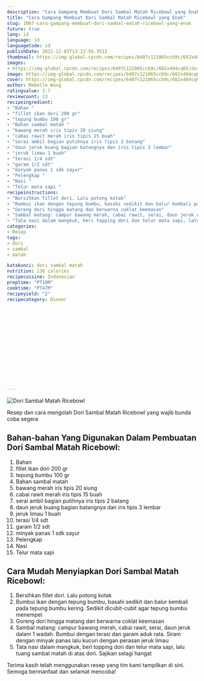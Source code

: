 ```yaml
---
description: "Cara Gampang Membuat Dori Sambal Matah Ricebowl yang Enak"
title: "Cara Gampang Membuat Dori Sambal Matah Ricebowl yang Enak"
slug: 1067-cara-gampang-membuat-dori-sambal-matah-ricebowl-yang-enak
future: true
lang: id
language: id
languageCode: id
publishDate: 2021-12-03T13:12:56.351Z 
thumbnail: https://img-global.cpcdn.com/recipes/6407c121065ccb9c/682x484cq65/dori-sambal-matah-ricebowl-foto-resep-utama.png
images:
- https://img-global.cpcdn.com/recipes/6407c121065ccb9c/682x484cq65/dori-sambal-matah-ricebowl-foto-resep-utama.png
image: https://img-global.cpcdn.com/recipes/6407c121065ccb9c/682x484cq65/dori-sambal-matah-ricebowl-foto-resep-utama.png
cover: https://img-global.cpcdn.com/recipes/6407c121065ccb9c/682x484cq65/dori-sambal-matah-ricebowl-foto-resep-utama.png
author: Mabelle Wong
ratingvalue: 3.7
reviewcount: 13
recipeingredient:
- "Bahan "
- "fillet ikan dori 200 gr"
- "tepung bumbu 100 gr"
- "Bahan sambal matah "
- "bawang merah iris tipis 20 siung"
- "cabai rawit merah iris tipis 15 buah"
- "serai ambil bagian putihnya iris tipis 2 batang"
- "daun jeruk buang bagian batangnya dan iris tipis 3 lembar"
- "jeruk limau 1 buah"
- "terasi 1/4 sdt"
- "garam 1/2 sdt"
- "minyak panas 1 sdk sayur"
- "Pelengkap "
- "Nasi "
- "Telur mata sapi "
recipeinstructions:
- "Bersihkan fillet dori. Lalu potong kotak"
- "Bumbui ikan dengan tepung bumbu, basahi sedikit dan balur kembali pada tepung bumbu kering. Sedikit dicubit-cubit agar tepung bumbu menempel"
- "Goreng dori hingga matang dan berwarna coklat keemasan"
- "Sambal matang: campur bawang merah, cabai rawit, serai, daun jeruk dalam 1 wadah. Bumbui dengan terasi dan garam aduk rata. Siram dengan minyak panas lalu kucuri dengan perasan jeruk limau"
- "Tata nasi dalam mangkuk, beri topping dori dan telur mata sapi, lalu tuang sambal matah di atas dori. Sajikan selagi hangat"
categories:
- Resep
tags:
- dori
- sambal
- matah

katakunci: dori sambal matah 
nutrition: 136 calories
recipecuisine: Indonesian
preptime: "PT10M"
cooktime: "PT47M"
recipeyield: "2"
recipecategory: Dinner


     
    
    
    
    
    
    
    
    
    
    
      
    
---
```



![Dori Sambal Matah Ricebowl](https://img-global.cpcdn.com/recipes/6407c121065ccb9c/682x484cq65/dori-sambal-matah-ricebowl-foto-resep-utama.png)

Resep dan cara mengolah  Dori Sambal Matah Ricebowl yang wajib bunda coba segera

<!--inarticleads1-->

## Bahan-bahan Yang Digunakan Dalam Pembuatan Dori Sambal Matah Ricebowl:

1. Bahan 
1. fillet ikan dori 200 gr
1. tepung bumbu 100 gr
1. Bahan sambal matah 
1. bawang merah iris tipis 20 siung
1. cabai rawit merah iris tipis 15 buah
1. serai ambil bagian putihnya iris tipis 2 batang
1. daun jeruk buang bagian batangnya dan iris tipis 3 lembar
1. jeruk limau 1 buah
1. terasi 1/4 sdt
1. garam 1/2 sdt
1. minyak panas 1 sdk sayur
1. Pelengkap 
1. Nasi 
1. Telur mata sapi 



<!--inarticleads2-->

## Cara Mudah Menyiapkan Dori Sambal Matah Ricebowl:

1. Bersihkan fillet dori. Lalu potong kotak
1. Bumbui ikan dengan tepung bumbu, basahi sedikit dan balur kembali pada tepung bumbu kering. Sedikit dicubit-cubit agar tepung bumbu menempel
1. Goreng dori hingga matang dan berwarna coklat keemasan
1. Sambal matang: campur bawang merah, cabai rawit, serai, daun jeruk dalam 1 wadah. Bumbui dengan terasi dan garam aduk rata. Siram dengan minyak panas lalu kucuri dengan perasan jeruk limau
1. Tata nasi dalam mangkuk, beri topping dori dan telur mata sapi, lalu tuang sambal matah di atas dori. Sajikan selagi hangat




Terima kasih telah menggunakan resep yang tim kami tampilkan di sini. Semoga bermanfaat dan selamat mencoba!
